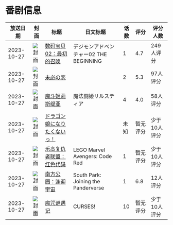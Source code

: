 # 番剧信息

|放送日期|封面|标题|日文标题|话数|评分|评分人数|
|---|---|---|---|---|---|---|
|2023-10-27|![封面](https://lain.bgm.tv/pic/cover/c/f4/b1/341141_E2uTE.jpg)|[数码宝贝02：最初的召唤](https://bangumi.tv/subject/341141)|デジモンアドベンチャー02 THE BEGINNING|1|4.7|249人评分|
|2023-10-27|![封面](https://bangumi.tv/img/no_icon_subject.png)|[未必の恋](https://bangumi.tv/subject/446881)||2|5.3|97人评分|
|2023-10-27|![封面](https://bangumi.tv/img/no_icon_subject.png)|[魔斗姬莉斯缇亚](https://bangumi.tv/subject/446882)|魔法闘姫リルスティア|4|4.0|58人评分|
|2023-10-27|![封面](https://lain.bgm.tv/pic/cover/c/6c/a1/459312_jNrfR.jpg)|[ドラゴン娘になりたくないっ！](https://bangumi.tv/subject/459312)||未知|暂无评分|少于10人评分|
|2023-10-27|![封面](https://lain.bgm.tv/pic/cover/c/12/99/461526_0eP11.jpg)|[乐高复仇者联盟：红色代码](https://bangumi.tv/subject/461526)|LEGO Marvel Avengers: Code Red|1|暂无评分|少于10人评分|
|2023-10-27|![封面](https://lain.bgm.tv/pic/cover/c/b3/37/462259_67uj2.jpg)|[南方公园：逢迎宇宙](https://bangumi.tv/subject/462259)|South Park: Joining the Panderverse|1|6.8|12人评分|
|2023-10-27|![封面](https://lain.bgm.tv/pic/cover/c/e6/fc/462325_1R1kv.jpg)|[魔咒谜遇记](https://bangumi.tv/subject/462325)|CURSES!|10|暂无评分|少于10人评分|
